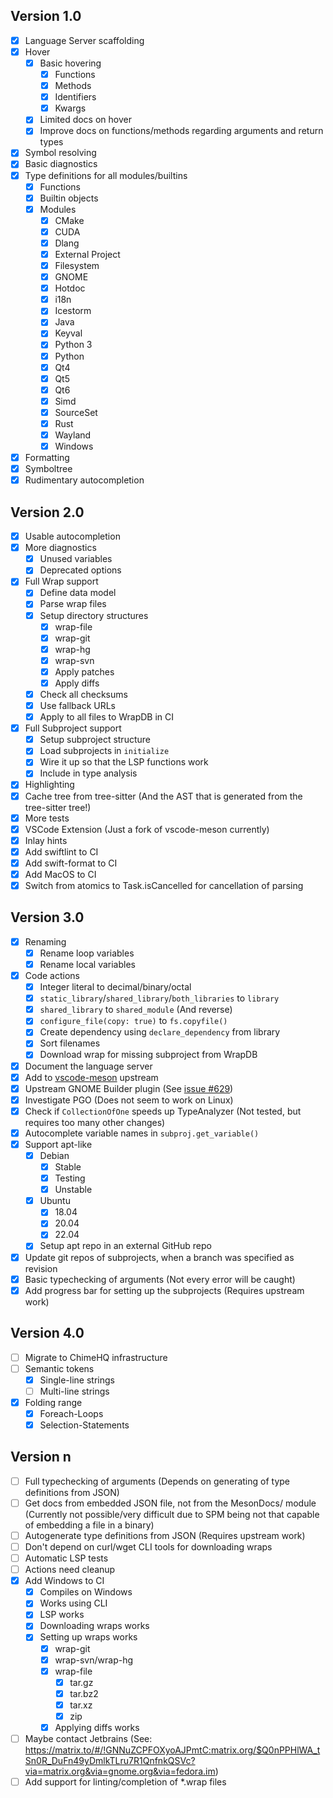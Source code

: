 ## Version 1.0
- [x] Language Server scaffolding
- [x] Hover
  - [x] Basic hovering
    - [x] Functions
    - [x] Methods
    - [x] Identifiers
    - [x] Kwargs
  - [x] Limited docs on hover
  - [x] Improve docs on functions/methods regarding arguments and return types
- [x] Symbol resolving
- [x] Basic diagnostics
- [x] Type definitions for all modules/builtins
  - [x] Functions
  - [x] Builtin objects
  - [x] Modules
    - [x] CMake
    - [x] CUDA
    - [x] Dlang
    - [x] External Project
    - [x] Filesystem
    - [x] GNOME
    - [x] Hotdoc
    - [x] i18n
    - [x] Icestorm
    - [x] Java
    - [x] Keyval
    - [x] Python 3
    - [x] Python
    - [x] Qt4
    - [x] Qt5
    - [x] Qt6
    - [x] Simd
    - [x] SourceSet
    - [x] Rust
    - [x] Wayland
    - [x] Windows
- [x] Formatting
- [x] Symboltree
- [x] Rudimentary autocompletion
## Version 2.0
- [x] Usable autocompletion
- [x] More diagnostics
  - [x] Unused variables
  - [x] Deprecated options
- [x] Full Wrap support
  - [x] Define data model
  - [x] Parse wrap files
  - [x] Setup directory structures
    - [x] wrap-file
    - [x] wrap-git
    - [x] wrap-hg
    - [x] wrap-svn
    - [x] Apply patches
    - [x] Apply diffs
  - [x] Check all checksums
  - [x] Use fallback URLs
  - [x] Apply to all files to WrapDB in CI
- [x] Full Subproject support
  - [x] Setup subproject structure
  - [x] Load subprojects in `initialize`
  - [x] Wire it up so that the LSP functions work
  - [x] Include in type analysis
- [x] Highlighting
- [x] Cache tree from tree-sitter (And the AST that is generated from the tree-sitter tree!)
- [x] More tests
- [x] VSCode Extension (Just a fork of vscode-meson currently)
- [x] Inlay hints
- [x] Add swiftlint to CI
- [x] Add swift-format to CI
- [x] Add MacOS to CI
- [x] Switch from atomics to Task.isCancelled for cancellation of parsing
## Version 3.0
- [x] Renaming
  - [x] Rename loop variables
  - [x] Rename local variables
- [x] Code actions
  - [x] Integer literal to decimal/binary/octal
  - [x] `static_library`/`shared_library`/`both_libraries` to `library`
  - [x] `shared_library` to `shared_module` (And reverse)
  - [x] `configure_file(copy: true)` to `fs.copyfile()`
  - [x] Create dependency using `declare_dependency` from library
  - [x] Sort filenames
  - [x] Download wrap for missing subproject from WrapDB
- [x] Document the language server
- [x] Add to [vscode-meson](https://github.com/mesonbuild/vscode-meson/pull/123) upstream
- [x] Upstream GNOME Builder plugin (See [issue #629](https://gitlab.gnome.org/GNOME/gnome-builder/-/issues/629))
- [x] Investigate PGO (Does not seem to work on Linux)
- [x] Check if `CollectionOfOne` speeds up TypeAnalyzer (Not tested, but requires too many other changes)
- [x] Autocomplete variable names in `subproj.get_variable()`
- [x] Support apt-like
  - [x] Debian
    - [x] Stable
    - [x] Testing
    - [x] Unstable
  - [x] Ubuntu
    - [x] 18.04
    - [x] 20.04
    - [x] 22.04
  - [x] Setup apt repo in an external GitHub repo
- [x] Update git repos of subprojects, when a branch was specified as revision
- [x] Basic typechecking of arguments (Not every error will be caught)
- [x] Add progress bar for setting up the subprojects (Requires upstream work)
## Version 4.0
- [ ] Migrate to ChimeHQ infrastructure
- [ ] Semantic tokens
  - [x] Single-line strings
  - [ ] Multi-line strings
- [x] Folding range
  - [x] Foreach-Loops
  - [x] Selection-Statements
## Version n
- [ ] Full typechecking of arguments (Depends on generating of type definitions from JSON)
- [ ] Get docs from embedded JSON file, not from the MesonDocs/ module (Currently not possible/very difficult due to SPM being not that capable of embedding a file in a binary)
- [ ] Autogenerate type definitions from JSON (Requires upstream work)
- [ ] Don't depend on curl/wget CLI tools for downloading wraps
- [ ] Automatic LSP tests
- [ ] Actions need cleanup
- [x] Add Windows to CI
  - [x] Compiles on Windows
  - [x] Works using CLI
  - [x] LSP works
  - [x] Downloading wraps works
  - [x] Setting up wraps works
    - [x] wrap-git
    - [x] wrap-svn/wrap-hg
    - [x] wrap-file
      - [x] tar.gz
      - [x] tar.bz2
      - [x] tar.xz
      - [x] zip
    - [x] Applying diffs works
- [ ] Maybe contact Jetbrains (See: https://matrix.to/#/!GNNuZCPFOXyoAJPmtC:matrix.org/$Q0nPPHlWA_tSn0R_DuFn49yDmlkTLru7R1QnfnkQSVc?via=matrix.org&via=gnome.org&via=fedora.im)
- [ ] Add support for linting/completion of *.wrap files
